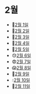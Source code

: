 # 2월

- 🥪[2월 1일](2.1.md)
- 🏏[2월 2일](2.2.md)
- 🏈[2월 3일](2.3.md)
- 💃[2월 4일](2.4.md)
- 🎒[2월 5일](2.5.md)
- 😓[2월 6일](2.6.md)
- 😨[2월 7일](2.7.md)
- 😱[2월 8일](2.8.md)
- 🍼[2월 9일](2.9.md)
- 💧[2월 10일](2.10.md)
- 🌊[2월 11일](2.11.md)
